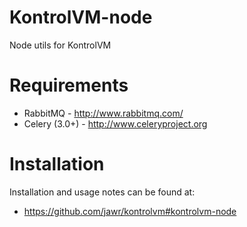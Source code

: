 KontrolVM-node
==============

Node utils for KontrolVM


Requirements
============

* RabbitMQ - http://www.rabbitmq.com/
* Celery (3.0+) - http://www.celeryproject.org

Installation
============
Installation and usage notes can be found at: 

* https://github.com/jawr/kontrolvm#kontrolvm-node
